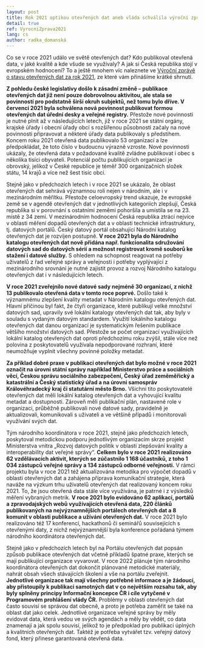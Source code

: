```yaml
---
layout: post
title: Rok 2021 optikou otevřených dat aneb vláda schválila výroční zprávu
detail: true
ref: VyrocniZprava2021
lang: cs
author: radka_domanská
---
```


Co se v roce 2021 událo ve světě otevřených dat? Kdo publikoval otevřená data, v jaké kvalitě a kde všude se využívaly? A jak si Česká republika stojí v evropském hodnocení? To a ještě mnohem víc naleznete ve [Výroční zprávě o stavu otevřených dat za rok 2021], ze které vám přinášíme krátké shrnutí.
<!--more-->

**Z pohledu české legislativy došlo k zásadní změně – publikace otevřených dat již není pouze dobrovolnou aktivitou, ale stala se povinností pro podstatně širší okruh subjektů, než tomu bylo dříve. V červenci 2021 byla schválena nová povinnost publikovat formou otevřených dat úřední desky a veřejné registry.** Přestože nové povinnosti je nutné plnit až v následujících letech, již v roce 2021 se státní orgány, krajské úřady i obecní úřady obcí s rozšířenou působností začaly na nové povinnosti připravovat a některé úřady data publikovaly s předstihem. Koncem roku 2021 otevřená data publikovalo 53 organizací a lze předpokládat, že toto číslo v budoucnu výrazně vzroste. Nové povinnosti ukázaly, že otevřená data v požadované kvalitě zvládne publikovat i obec s několika tisíci obyvateli. Potenciál počtu publikujících organizací je obrovský, jelikož v České republice je téměř 300 organizačních složek státu, 14 krajů a více než šest tisíc obcí.

Stejně jako v předchozích letech i v roce 2021 se ukázalo, že oblast otevřených dat sehrává významnou roli nejen v národním, ale i v mezinárodním měřítku. Přestože celoevropský trend ukazuje, že evropské země se v agendě otevřených dat v jednotlivých kategoriích zlepšují, Česká republika si v porovnání s ostatními zeměmi pohoršila a umístila se na 23. místě z 34 zemí. V mezinárodním hodnocení Česká republika ztrácí nejvíce v oblasti měření dopadů otevřených dat a v oblasti technické infrastruktury, tj. datových portálů. Český datový portál obsahující Národní katalog otevřených dat je rozvíjen postupně. **V roce 2021 byla do Národního katalogu otevřených dat nově přidána např. funkcionalita sdružování datových sad do datových sérií a možnost registrovat kromě souborů ke stažení i datové služby.** S ohledem na schopnost reagovat na potřeby uživatelů z řad veřejné správy a veřejnosti i potřeby vyplývající z mezinárodního srovnání je nutné zajistit provoz a rozvoj Národního katalogu otevřených dat i v následujících letech.

**V roce 2021 zveřejnilo nové datové sady nejméně 30 organizací, z nichž 13 publikovalo otevřená data v tomto roce poprvé.** Došlo také k významnému zlepšení kvality metadat v Národním katalogu otevřených dat. Hlavní příčinou byl fakt, že čtyři organizace, které publikují velké množství datových sad, upravily své lokální katalogy otevřených dat tak, aby byly v souladu s vydaným datovým standardem. Využití lokálního katalogu otevřených dat danou organizací je systematickým řešením publikace většího množství datových sad. Přestože se počet organizací využívajících lokální katalog otevřených dat oproti předchozímu roku zvýšil, stále více než polovina z poskytovatelů využívala nepodporované rozhraní, které neumožňuje vyplnit všechny povinné položky metadat. 

**Za příklad dobré praxe v publikaci otevřených dat bylo možné v roce 2021 označit na úrovni státní správy například Ministerstvo práce a sociálních věcí, Českou správu sociálního zabezpečení, Český úřad zeměměřický a katastrální a Český statistický úřad a na úrovni samospráv Královéhradecký kraj či statutární město Brno.** Všichni tito poskytovatelé otevřených dat měli lokální katalog otevřených dat a vyhovující kvalitu metadat a dostupnosti. Zároveň měli publikační plán, nastavené role v organizaci, průběžně publikovali nové datové sady, pravidelně je aktualizovali, komunikovali s uživateli a ve většině případů i monitorovali využívání svých dat.

Tým národního koordinátora v roce 2021, stejně jako předchozích letech, poskytoval metodickou podporu jednotlivým organizacím skrze projekt Ministerstva vnitra „Rozvoj datových politik v oblasti zlepšování kvality a interoperability dat veřejné správy“. **Celkem bylo v roce 2021 realizováno 62 vzdělávacích aktivit, kterých se zúčastnilo 1 168 účastníků, z toho 1 034 zástupců veřejné správy a 134 zástupců odborné veřejnosti.** V rámci projektu byla v roce 2021 též aktualizována metodika pro výpočet dopadů v oblasti otevřených dat a zahájena příprava komunikační strategie, která naváže na výzkum trhu uživatelů otevřených dat realizovaný koncem roku 2021. To, že jsou otevřená data stále více využívána, je patrné i z výsledků měření vybraných metrik. **V roce 2021 bylo evidováno 62 aplikací, portálů a zpravodajských webů využívajících otevřená data, 220 článků publikovaných na nejvýznamnějších portálech otevřených dat a 8 komunit v oblasti publikace a užívání otevřených dat.** V roce 2021 bylo realizováno též 17 konferencí, hackathonů či seminářů souvisejících s otevřenými daty, z nichž nejvýznamnější byla konference pořádaná týmem národního koordinátora otevřených dat.

Stejně jako v předchozích letech byl na Portálu otevřených dat popsán způsob publikace otevřených dat včetně příkladů špatné praxe, kterých se mají publikující organizace vyvarovat. V roce 2022 plánuje tým národního koordinátora otevřených dat dokončit plánované metodické materiály, nahrát obsah všech stávajících školení a vše na portálu zveřejnit. **Jednotlivé organizace tak mají všechny potřebné informace a je žádoucí, aby přistoupily k publikaci samotných dat v co největším rozsahu tak, aby byly splněny principy Informační koncepce ČR i cíle vytyčené v Programovém prohlášení vlády ČR.** Problémy v oblasti otevřených dat často souvisí se správou dat obecně, a proto je potřeba zaměřit se také na oblast dat jako celek. Jednotlivé organizace veřejné správy by měly evidovat data, která vedou ve svých agendách a měly by vědět, co data znamenají a jak spolu souvisí, jelikož to je předpoklad pro publikaci úplných a kvalitních otevřených dat. Taktéž je potřeba vytvářet tzv. veřejný datový fond, který přinese garantovaná otevřená data.

[Výroční zprávě o stavu otevřených dat za rok 2021]: https://data.gov.cz/p%C5%99%C3%ADlohy/v%C3%BDro%C4%8Dn%C3%AD-zpr%C3%A1vy/V%C3%BDro%C4%8Dn%C3%AD%20zpr%C3%A1va%20o%20stavu%20otev%C5%99en%C3%BDch%20dat%20v%20%C4%8Cesk%C3%A9%20republice%202021.pdf "Výroční zpráva za rok 2021"
